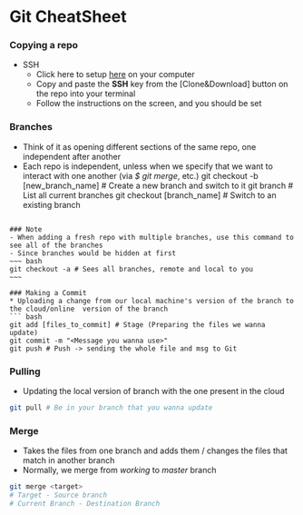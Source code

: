<!-- Version 1.1  -->
# Git CheatSheet 
 ### Copying a repo
 * SSH
	 * Click here to setup [here](https://help.github.com/en/github/authenticating-to-github/connecting-to-github-with-ssh) on your computer
	 * Copy and paste the **SSH** key from the [Clone&Download] button on the repo into your terminal 
	 * Follow the instructions on the screen, and you should be set

### Branches
* Think of it as opening different sections of the same repo, one independent after another 
* Each repo is independent, unless when we specify that we want to interact with one another (via *$ git merge*, etc.) 
git checkout -b [new_branch_name] # Create a new branch and switch to it
git branch # List all current branches
git checkout [branch_name]  # Switch to an existing branch
 ```

 ### Note
 - When adding a fresh repo with multiple branches, use this command to see all of the branches
 - Since branches would be hidden at first
 ~~~ bash
 git checkout -a # Sees all branches, remote and local to you
 ~~~  

### Making a Commit
* Uploading a change from our local machine's version of the branch to the cloud/online  version of the branch
``` bash
git add [files_to_commit] # Stage (Preparing the files we wanna update)
git commit -m "<Message you wanna use>" 
git push # Push -> sending the whole file and msg to Git
```

### Pulling
* Updating the local version of branch with the one present in the cloud
``` bash
git pull # Be in your branch that you wanna update
```
### Merge 
* Takes the files from one branch and adds them / changes the files that match in another branch
* Normally, we merge from *working* to *master* branch

``` bash
git merge <target> 
# Target - Source branch
# Current Branch - Destination Branch
```
